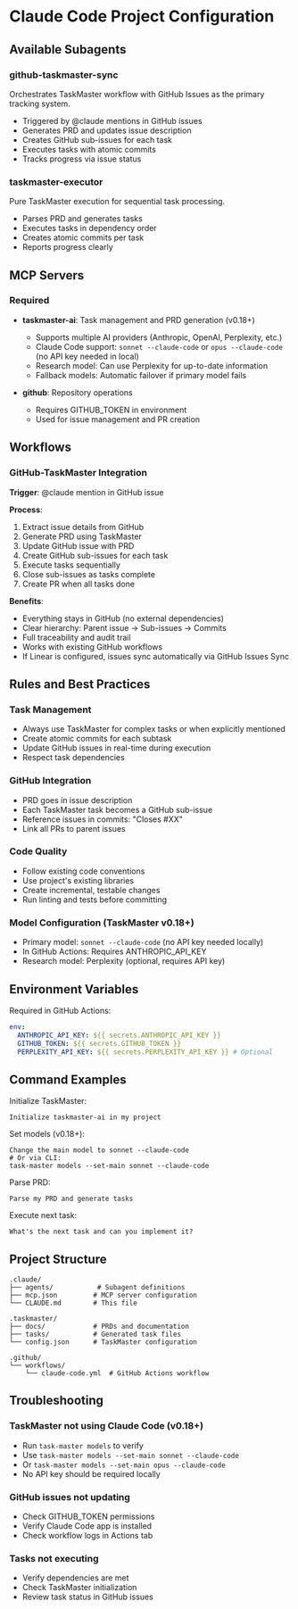 # Claude Code Project Configuration

## Available Subagents

### github-taskmaster-sync
Orchestrates TaskMaster workflow with GitHub Issues as the primary tracking system.
- Triggered by @claude mentions in GitHub issues
- Generates PRD and updates issue description
- Creates GitHub sub-issues for each task
- Executes tasks with atomic commits
- Tracks progress via issue status

### taskmaster-executor
Pure TaskMaster execution for sequential task processing.
- Parses PRD and generates tasks
- Executes tasks in dependency order
- Creates atomic commits per task
- Reports progress clearly

## MCP Servers

### Required
- **taskmaster-ai**: Task management and PRD generation (v0.18+)
  - Supports multiple AI providers (Anthropic, OpenAI, Perplexity, etc.)
  - Claude Code support: `sonnet --claude-code` or `opus --claude-code` (no API key needed in local)
  - Research model: Can use Perplexity for up-to-date information
  - Fallback models: Automatic failover if primary model fails
  
- **github**: Repository operations
  - Requires GITHUB_TOKEN in environment
  - Used for issue management and PR creation

## Workflows

### GitHub-TaskMaster Integration
**Trigger**: @claude mention in GitHub issue

**Process**:
1. Extract issue details from GitHub
2. Generate PRD using TaskMaster
3. Update GitHub issue with PRD
4. Create GitHub sub-issues for each task
5. Execute tasks sequentially
6. Close sub-issues as tasks complete
7. Create PR when all tasks done

**Benefits**:
- Everything stays in GitHub (no external dependencies)
- Clear hierarchy: Parent issue → Sub-issues → Commits
- Full traceability and audit trail
- Works with existing GitHub workflows
- If Linear is configured, issues sync automatically via GitHub Issues Sync

## Rules and Best Practices

### Task Management
- Always use TaskMaster for complex tasks or when explicitly mentioned
- Create atomic commits for each subtask
- Update GitHub issues in real-time during execution
- Respect task dependencies

### GitHub Integration
- PRD goes in issue description
- Each TaskMaster task becomes a GitHub sub-issue
- Reference issues in commits: "Closes #XX"
- Link all PRs to parent issues

### Code Quality
- Follow existing code conventions
- Use project's existing libraries
- Create incremental, testable changes
- Run linting and tests before committing

### Model Configuration (TaskMaster v0.18+)
- Primary model: `sonnet --claude-code` (no API key needed locally)
- In GitHub Actions: Requires ANTHROPIC_API_KEY
- Research model: Perplexity (optional, requires API key)

## Environment Variables

Required in GitHub Actions:
```yaml
env:
  ANTHROPIC_API_KEY: ${{ secrets.ANTHROPIC_API_KEY }}
  GITHUB_TOKEN: ${{ secrets.GITHUB_TOKEN }}
  PERPLEXITY_API_KEY: ${{ secrets.PERPLEXITY_API_KEY }} # Optional
```

## Command Examples

Initialize TaskMaster:
```
Initialize taskmaster-ai in my project
```

Set models (v0.18+):
```
Change the main model to sonnet --claude-code
# Or via CLI:
task-master models --set-main sonnet --claude-code
```

Parse PRD:
```
Parse my PRD and generate tasks
```

Execute next task:
```
What's the next task and can you implement it?
```

## Project Structure

```
.claude/
├── agents/           # Subagent definitions
├── mcp.json         # MCP server configuration
└── CLAUDE.md        # This file

.taskmaster/
├── docs/            # PRDs and documentation
├── tasks/           # Generated task files
└── config.json      # TaskMaster configuration

.github/
└── workflows/
    └── claude-code.yml  # GitHub Actions workflow
```

## Troubleshooting

### TaskMaster not using Claude Code (v0.18+)
- Run `task-master models` to verify
- Use `task-master models --set-main sonnet --claude-code`
- Or `task-master models --set-main opus --claude-code`
- No API key should be required locally

### GitHub issues not updating
- Check GITHUB_TOKEN permissions
- Verify Claude Code app is installed
- Check workflow logs in Actions tab

### Tasks not executing
- Verify dependencies are met
- Check TaskMaster initialization
- Review task status in GitHub issues